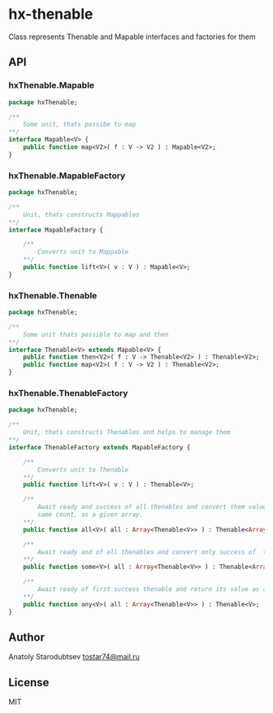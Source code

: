 # hx-thenable
Class represents Thenable and Mapable interfaces and factories for them

## API

### hxThenable.Mapable
```haxe
package hxThenable;

/**
	Some unit, thats possibe to map
**/
interface Mapable<V> {
	public function map<V2>( f : V -> V2 ) : Mapable<V2>;
}
```

### hxThenable.MapableFactory
```haxe
package hxThenable;

/**
	Unit, thats constructs Mappables
**/
interface MapableFactory {

	/**
		Converts unit to Mappable
	**/
	public function lift<V>( v : V ) : Mapable<V>;
}
```

### hxThenable.Thenable
```haxe
package hxThenable;

/**
	Some unit thats possible to map and then
**/
interface Thenable<V> extends Mapable<V> {
	public function then<V2>( f : V -> Thenable<V2> ) : Thenable<V2>;
	public function map<V2>( f : V -> V2 ) : Thenable<V2>;
}
```

### hxThenable.ThenableFactory
```haxe
package hxThenable;

/**
	Unit, thats constructs Thenables and helps to manage them
**/
interface ThenableFactory extends MapableFactory {

	/**
		Converts unit to Thenable
	**/
	public function lift<V>( v : V ) : Thenable<V>;

	/**
		Await ready and success of all thenables and convert them values to array of
		same count, as a given array. 
	**/
	public function all<V>( all : Array<Thenable<V>> ) : Thenable<Array<V>>;

	/**
		Await ready and of all thenables and convert only success of  them values to array. 
	**/
	public function some<V>( all : Array<Thenable<V>> ) : Thenable<Array<V>>;

	/**
		Await ready of first success thenable and return its value as a thenable.
	**/
	public function any<V>( all : Array<Thenable<V>> ) : Thenable<V>;
}
```


## Author
Anatoly Starodubtsev
tostar74@mail.ru


## License
MIT